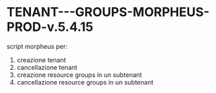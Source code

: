 # TENANT---GROUPS-MORPHEUS-PROD-v.5.4.15
script morpheus per:
1. creazione tenant
2. cancellazione tenant
3. creazione resource groups in un subtenant
4. cancellazione resource groups in un subtenant
